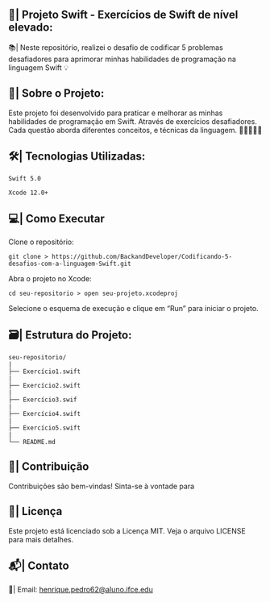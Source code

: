 ## 📲| Projeto Swift - Exercícios de Swift de nível elevado: 

📚| Neste repositório, realizei o desafio de codificar 5 problemas desafiadores para aprimorar minhas habilidades de programação na linguagem Swift 💡

## 📖| Sobre o Projeto: 

Este projeto foi desenvolvido para praticar e melhorar as minhas habilidades de programação em Swift. Através de exercícios 
desafiadores. Cada questão aborda diferentes conceitos, e técnicas da linguagem. 👩🏽‍💻🌐📒

##  🛠️| Tecnologias Utilizadas:

```
Swift 5.0

Xcode 12.0+

```

## 💻| Como Executar

Clone o repositório:
```
git clone > https://github.com/BackandDeveloper/Codificando-5-desafios-com-a-linguagem-Swift.git

```
Abra o projeto no Xcode:
```
cd seu-repositorio > open seu-projeto.xcodeproj
```
Selecione o esquema de execução e clique em “Run” para iniciar o projeto.

##  🗃️| Estrutura do Projeto:

```
seu-repositorio/
|
├── Exercício1.swift
|
├── Exercício2.swift
|
├── Exercício3.swif
|
├── Exercício4.swift
|
├── Exercício5.swift
|
└── README.md
```

## 👥| Contribuição
Contribuições são bem-vindas! Sinta-se à vontade para 
## 📜| Licença
Este projeto está licenciado sob a Licença MIT. Veja o arquivo LICENSE para mais detalhes.

## 📬| Contato

📧| Email: henrique.pedro62@aluno.ifce.edu

